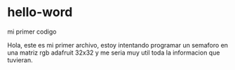 # hello-word
mi primer codigo

Hola, este es mi primer archivo, estoy intentando programar un semaforo en una matriz rgb adafruit 32x32 y me seria muy util toda la informacion que tuvieran.

